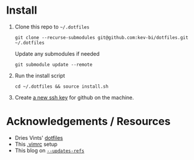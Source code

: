 # Install

1. Clone this repo to `~/.dotfiles`

    ```
    git clone --recurse-submodules git@github.com:kev-bi/dotfiles.git ~/.dotfiles
    ```

    Update any submodules if needed

    ```
    git submodule update --remote
    ```

2. Run the install script

    ```
    cd ~/.dotfiles && source install.sh
    ```

3. Create [a new ssh key](https://docs.github.com/en/authentication/connecting-to-github-with-ssh/generating-a-new-ssh-key-and-adding-it-to-the-ssh-agent) for github on the machine.

# Acknowledgements / Resources

- Dries Vints' [dotfiles](https://github.com/driesvints/dotfiles)
- This [.vimrc](https://www.freecodecamp.org/news/vimrc-configuration-guide-customize-your-vim-editor/) setup
- This blog on [`--updates-refs`](https://andrewlock.net/working-with-stacked-branches-in-git-is-easier-with-update-refs/)